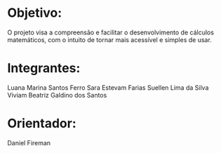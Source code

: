 # Objetivo: 

O projeto visa a compreensão e facilitar o desenvolvimento de cálculos matemáticos, com o intuito de tornar mais acessível e simples de usar. 

# Integrantes: 

Luana Marina Santos Ferro 
Sara Estevam Farias
Suellen Lima da Silva
Viviam Beatriz Galdino dos Santos 

# Orientador: 

Daniel Fireman
